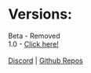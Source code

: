 # Versions:
Beta - Removed
<br>
1.0 - <a href="https://notblocked.github.io/index/1.0.html">Click here!</a>
<br> <br>
<a href="https://discord.gg/eSak97bDyV">Discord</a>  |  <a href="https://github.com/orgs/NotBlocked/repositories">Github Repos</a>  
